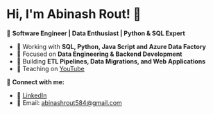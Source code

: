 # Hi, I'm Abinash Rout! 👋

🚀 **Software Engineer | Data Enthusiast | Python & SQL Expert**

- 🔹 Working with **SQL, Python, Java Script and Azure Data Factory**
- 📌 Focused on **Data Engineering & Backend Development**
- 🎯 Building **ETL Pipelines, Data Migrations, and Web Applications**
- 📖 Teaching on [YouTube](https://www.youtube.com/@abinashrout2043/videos)

🔗 **Connect with me:**  
- 💼 [LinkedIn](https://www.linkedin.com/in/abinash-rout-bb272b168/)
- 📧 Email: abinashrout584@gmail.com  


